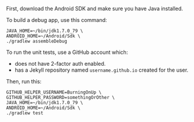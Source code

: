 First, download the Android SDK and make sure you have Java installed.

To build a debug app, use this command:

```
JAVA_HOME=~/bin/jdk1.7.0_79 \
ANDROID_HOME=~/Android/Sdk \
./gradlew assembleDebug
```

To run the unit tests, use a GitHub account which:

* does not have 2-factor auth enabled.
* has a Jekyll repository named `username.github.io` created for the user.

Then, run this:

```
GITHUB_HELPER_USERNAME=BurningOnUp \
GITHUB_HELPER_PASSWORD=somethingOrOther \
JAVA_HOME=~/bin/jdk1.7.0_79 \
ANDROID_HOME=~/Android/Sdk \
./gradlew test
```

